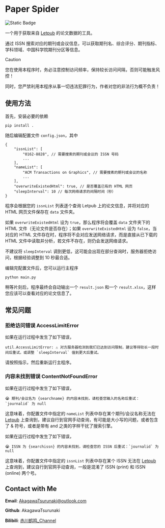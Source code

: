 # Paper Spider

![Static Badge](https://img.shields.io/badge/Python%20-%20>=3.10-blue)

一个用于获取来自 [Letpub](https://www.letpub.com.cn/) 的论文数据的工具。

通过 ISSN 搜索对应的期刊或会议信息，可以获取期刊名、综合评分、期刊指标、学科领域、中国科学院期刊分区等信息。

> [!CAUTION]
> 
> 您在使用本程序时，务必注意控制访问频率，保持较长访问间隔，否则可能触发风控！
> 
> 同时，您严禁利用本程序从事一切违法犯罪行为，作者对您的非法行为概不负责！

## 使用方法

首先，安装必要的依赖

```shell
pip install .
```

随后编辑配置文件 `config.json`，其中

```json5
{
    "issnList": [
        "0162-8828", // 需要搜索的期刊或会议的 ISSN 号码
        ...
    ],
    "nameList": [
        "ACM Transactions on Graphics", // 需要搜素的期刊或会议的名称 
        ...
    ],
    "overwriteExistedHtml": true, // 是否覆盖已有的 HTML 网页
    "sleepInterval": 10 // 每次网络请求的间隔时间（秒）
}
```
 
程序会根据您的 `issnList` 列表逐个查询 Letpub 上的论文信息，并将对应的 HTML 网页文件保存在 `data` 文件夹。

如果 `overwriteExistedHtml` 设为 `true`，那么程序将会覆盖 `data` 文件夹下的 HTML 文件（无论文件是否存在）；如果 `overwriteExistedHtml` 设为 `false`，当对应的 HTML 文件存在时，程序将不会对应发送网络请求，而是直接从已下载的 HTML 文件中读取并分析，若文件不存在，则仍会发送网络请求。

不建议将 `sleepInterval` 调到更低，这可能会出现在部分查询时，服务器拒绝访问，根据经验调整到 10 秒最合适。

编辑完配置文件后，您可以运行主程序

```shell
python main.py
```

稍等片刻后，程序最终会自动输出一个 `result.json` 和一个 `result.xlsx`，这样您应该可以查看对应的论文信息了。

## 常见问题

### 拒绝访问错误 AccessLimitError

如果在运行过程中发生了如下错误，

```
util.AccessLimitError: ⚠️ 对方服务器检测到我们已达到访问限制，建议等待较长一段时间后重试，或调整 `sleepInterval` 值到更大后重试。
```
请按照指示，然后重新运行主程序。

### 内容未找到错误 ContentNotFoundError

如果在运行过程中发生了如下错误，

```
😭 期刊/会议名为 {searchname} 的内容未找到，请检查您输入的名称后重试：`journalid` 为 null
```

这意味着，你配置文件中指定的 `nameList` 列表中存在某个期刊/会议名称无法在 [Letpub](https://www.letpub.com.cn/) 上查询到，建议自行到官网手动查询，有可能是大小写的问题，或者包含了 & 符号，或者是带有 and 之类的字样干扰了搜索引擎。

如果在运行过程中发生了如下错误，

```
😭 ISSN 为 {searchissn} 的内容未找到，请检查您的 ISSN 后重试：`journalid` 为 null
```

这意味着，你配置文件中指定的 `issnList` 列表中存在某个 ISSN 无法在 [Letpub](https://www.letpub.com.cn/) 上查询到，建议自行到官网手动查询，一般是混淆了 ISSN (print) 和 ISSN (online) 两个号。

## Contact with Me

**Email**: AkagawaTsurunaki@outlook.com

**Github**: AkagawaTsurunaki

**Bilibili**: [赤川鹤鸣_Channel](https://space.bilibili.com/1076299680)